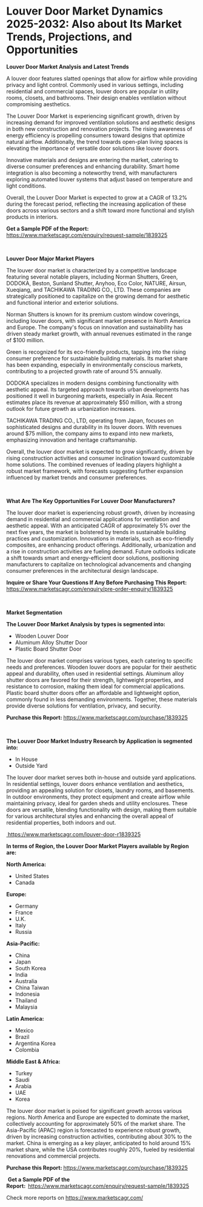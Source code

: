 <p><h1>Louver Door Market Dynamics 2025-2032: Also about Its Market Trends, Projections, and Opportunities</h1></p><p><strong>Louver Door Market Analysis and Latest Trends</strong></p>
<p><p>A louver door features slatted openings that allow for airflow while providing privacy and light control. Commonly used in various settings, including residential and commercial spaces, louver doors are popular in utility rooms, closets, and bathrooms. Their design enables ventilation without compromising aesthetics.</p><p>The Louver Door Market is experiencing significant growth, driven by increasing demand for improved ventilation solutions and aesthetic designs in both new construction and renovation projects. The rising awareness of energy efficiency is propelling consumers toward designs that optimize natural airflow. Additionally, the trend towards open-plan living spaces is elevating the importance of versatile door solutions like louver doors.</p><p>Innovative materials and designs are entering the market, catering to diverse consumer preferences and enhancing durability. Smart home integration is also becoming a noteworthy trend, with manufacturers exploring automated louver systems that adjust based on temperature and light conditions. </p><p>Overall, the Louver Door Market is expected to grow at a CAGR of 13.2% during the forecast period, reflecting the increasing application of these doors across various sectors and a shift toward more functional and stylish products in interiors.</p></p>
<p><strong>Get a Sample PDF of the Report:&nbsp;</strong> <a href="https://www.marketscagr.com/enquiry/request-sample/1839325?utm_campaign=2756&utm_medium=2&utm_source=Github&utm_content=ia&utm_term=04042025&utm_id=louver-door">https://www.marketscagr.com/enquiry/request-sample/1839325</a></p>
<p>&nbsp;</p>
<p><strong>Louver Door Major Market Players</strong></p>
<p><p>The louver door market is characterized by a competitive landscape featuring several notable players, including Norman Shutters, Green, DODOKA, Beston, Sunland Shutter, Anyhoo, Eco Color, NATURE, Airsun, Xueqiang, and TACHIKAWA TRADING CO., LTD. These companies are strategically positioned to capitalize on the growing demand for aesthetic and functional interior and exterior solutions.</p><p>Norman Shutters is known for its premium custom window coverings, including louver doors, with significant market presence in North America and Europe. The company's focus on innovation and sustainability has driven steady market growth, with annual revenues estimated in the range of $100 million.</p><p>Green is recognized for its eco-friendly products, tapping into the rising consumer preference for sustainable building materials. Its market share has been expanding, especially in environmentally conscious markets, contributing to a projected growth rate of around 5% annually.</p><p>DODOKA specializes in modern designs combining functionality with aesthetic appeal. Its targeted approach towards urban developments has positioned it well in burgeoning markets, especially in Asia. Recent estimates place its revenue at approximately $50 million, with a strong outlook for future growth as urbanization increases.</p><p>TACHIKAWA TRADING CO., LTD, operating from Japan, focuses on sophisticated designs and durability in its louver doors. With revenues around $75 million, the company aims to expand into new markets, emphasizing innovation and heritage craftsmanship.</p><p>Overall, the louver door market is expected to grow significantly, driven by rising construction activities and consumer inclination toward customizable home solutions. The combined revenues of leading players highlight a robust market framework, with forecasts suggesting further expansion influenced by market trends and consumer preferences.</p></p>
<p>&nbsp;</p>
<p><strong>What Are The Key Opportunities For Louver Door Manufacturers?</strong></p>
<p><p>The louver door market is experiencing robust growth, driven by increasing demand in residential and commercial applications for ventilation and aesthetic appeal. With an anticipated CAGR of approximately 5% over the next five years, the market is bolstered by trends in sustainable building practices and customization. Innovations in materials, such as eco-friendly composites, are enhancing product offerings. Additionally, urbanization and a rise in construction activities are fueling demand. Future outlooks indicate a shift towards smart and energy-efficient door solutions, positioning manufacturers to capitalize on technological advancements and changing consumer preferences in the architectural design landscape.</p></p>
<p><strong>Inquire or Share Your Questions If Any Before Purchasing This Report:</strong> <a href="https://www.marketscagr.com/enquiry/pre-order-enquiry/1839325?utm_campaign=2756&utm_medium=2&utm_source=Github&utm_content=ia&utm_term=04042025&utm_id=louver-door">https://www.marketscagr.com/enquiry/pre-order-enquiry/1839325</a></p>
<p>&nbsp;</p>
<p><strong>Market Segmentation</strong></p>
<p><strong>The Louver Door Market Analysis by types is segmented into:</strong></p>
<p><ul><li>Wooden Louver Door</li><li>Aluminum Alloy Shutter Door</li><li>Plastic Board Shutter Door</li></ul></p>
<p><p>The louver door market comprises various types, each catering to specific needs and preferences. Wooden louver doors are popular for their aesthetic appeal and durability, often used in residential settings. Aluminum alloy shutter doors are favored for their strength, lightweight properties, and resistance to corrosion, making them ideal for commercial applications. Plastic board shutter doors offer an affordable and lightweight option, commonly found in less demanding environments. Together, these materials provide diverse solutions for ventilation, privacy, and security.</p></p>
<p><strong>Purchase this Report:&nbsp;</strong><a href="https://www.marketscagr.com/purchase/1839325?utm_campaign=2756&utm_medium=2&utm_source=Github&utm_content=ia&utm_term=04042025&utm_id=louver-door">https://www.marketscagr.com/purchase/1839325</a></p>
<p>&nbsp;</p>
<p><strong>The Louver Door Market Industry Research by Application is segmented into:</strong></p>
<p><ul><li>In House</li><li>Outside Yard</li></ul></p>
<p><p>The louver door market serves both in-house and outside yard applications. In residential settings, louver doors enhance ventilation and aesthetics, providing an appealing solution for closets, laundry rooms, and basements. In outdoor environments, they protect equipment and create airflow while maintaining privacy, ideal for garden sheds and utility enclosures. These doors are versatile, blending functionality with design, making them suitable for various architectural styles and enhancing the overall appeal of residential properties, both indoors and out.</p></p>
<p><a href="https://www.marketscagr.com/louver-door-r1839325?utm_campaign=2756&utm_medium=2&utm_source=Github&utm_content=ia&utm_term=04042025&utm_id=louver-door">&nbsp;https://www.marketscagr.com/louver-door-r1839325</a></p>
<p><strong>In terms of Region, the Louver Door Market Players available by Region are:</strong></p>
<p>
    <p> <strong> North America: </strong>
        <ul>
            <li>United States</li>
            <li>Canada</li>
        </ul>
        </p> 
    <p> <strong> Europe: </strong>
        <ul>
            <li>Germany</li>
            <li>France</li>
            <li>U.K.</li>
            <li>Italy</li>
            <li>Russia</li>
        </ul>
        </p> 
    <p> <strong> Asia-Pacific: </strong>
        <ul>
            <li>China</li>
            <li>Japan</li>
            <li>South Korea</li>
            <li>India</li>
            <li>Australia</li>
            <li>China Taiwan</li>
            <li>Indonesia</li>
            <li>Thailand</li>
            <li>Malaysia</li>
        </ul>
        </p> 
    <p> <strong> Latin America: </strong>
        <ul>
            <li>Mexico</li>
            <li>Brazil</li>
            <li>Argentina Korea</li>
            <li>Colombia</li>
        </ul>
        </p> 
    <p> <strong> Middle East & Africa: </strong>
        <ul>
            <li>Turkey</li>
            <li>Saudi</li>
            <li>Arabia</li>
            <li>UAE</li>
            <li>Korea</li>
        </ul>
    </p>
    </p>
<p><p>The louver door market is poised for significant growth across various regions. North America and Europe are expected to dominate the market, collectively accounting for approximately 50% of the market share. The Asia-Pacific (APAC) region is forecasted to experience robust growth, driven by increasing construction activities, contributing about 30% to the market. China is emerging as a key player, anticipated to hold around 15% market share, while the USA contributes roughly 20%, fueled by residential renovations and commercial projects.</p></p>
<p><strong>Purchase this Report: </strong><a href="https://www.marketscagr.com/purchase/1839325?utm_campaign=2756&utm_medium=2&utm_source=Github&utm_content=ia&utm_term=04042025&utm_id=louver-door">https://www.marketscagr.com/purchase/1839325</a></p>
<p>&nbsp;<strong>Get a Sample PDF of the Report:&nbsp;&nbsp;</strong><a href="https://www.marketscagr.com/enquiry/request-sample/1839325?utm_campaign=2756&utm_medium=2&utm_source=Github&utm_content=ia&utm_term=04042025&utm_id=louver-door">https://www.marketscagr.com/enquiry/request-sample/1839325</a></p>
<p><strong></strong></p>
<p>Check more reports on <a href="https://www.marketscagr.com/?utm_campaign=2756&utm_medium=2&utm_source=Github&utm_content=ia&utm_term=04042025&utm_id=louver-door">https://www.marketscagr.com/</a></p>
